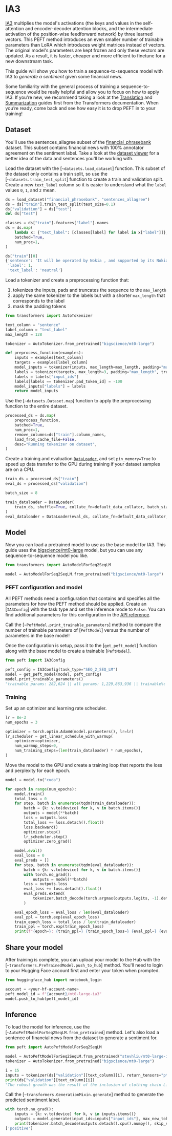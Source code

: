<!--Copyright 2024 The HuggingFace Team. All rights reserved.

Licensed under the Apache License, Version 2.0 (the "License"); you may not use this file except in compliance with
the License. You may obtain a copy of the License at

http://www.apache.org/licenses/LICENSE-2.0

Unless required by applicable law or agreed to in writing, software distributed under the License is distributed on
an "AS IS" BASIS, WITHOUT WARRANTIES OR CONDITIONS OF ANY KIND, either express or implied. See the License for the
specific language governing permissions and limitations under the License.

⚠️ Note that this file is in Markdown but contain specific syntax for our doc-builder (similar to MDX) that may not be
rendered properly in your Markdown viewer.

-->

# IA3

[IA3](../conceptual_guides/ia3) multiplies the model's activations (the keys and values in the self-attention and encoder-decoder attention blocks, and the intermediate activation of the position-wise feedforward network) by three learned vectors. This PEFT method introduces an even smaller number of trainable parameters than LoRA which introduces weight matrices instead of vectors. The original model's parameters are kept frozen and only these vectors are updated. As a result, it is faster, cheaper and more efficient to finetune for a new downstream task.

This guide will show you how to train a sequence-to-sequence model with IA3 to *generate a sentiment* given some financial news.

<Tip>

Some familiarity with the general process of training a sequence-to-sequence would be really helpful and allow you to focus on how to apply IA3. If you’re new, we recommend taking a look at the [Translation](https://huggingface.co/docs/transformers/tasks/translation) and [Summarization](https://huggingface.co/docs/transformers/tasks/summarization) guides first from the Transformers documentation. When you’re ready, come back and see how easy it is to drop PEFT in to your training!

</Tip>

## Dataset

You'll use the sentences_allagree subset of the [financial_phrasebank](https://huggingface.co/datasets/financial_phrasebank) dataset. This subset contains financial news with 100% annotator agreement on the sentiment label. Take a look at the [dataset viewer](https://huggingface.co/datasets/financial_phrasebank/viewer/sentences_allagree) for a better idea of the data and sentences you'll be working with.

Load the dataset with the [`~datasets.load_dataset`] function. This subset of the dataset only contains a train split, so use the [`~datasets.train_test_split`] function to create a train and validation split. Create a new `text_label` column so it is easier to understand what the `label` values `0`, `1`, and `2` mean.

```py
ds = load_dataset("financial_phrasebank", "sentences_allagree")
ds = ds["train"].train_test_split(test_size=0.1)
ds["validation"] = ds["test"]
del ds["test"]

classes = ds["train"].features["label"].names
ds = ds.map(
    lambda x: {"text_label": [classes[label] for label in x["label"]]},
    batched=True,
    num_proc=1,
)

ds["train"][0]
{'sentence': 'It will be operated by Nokia , and supported by its Nokia NetAct network and service management system .',
 'label': 1,
 'text_label': 'neutral'}
```

Load a tokenizer and create a preprocessing function that:

1. tokenizes the inputs, pads and truncates the sequence to the `max_length`
2. apply the same tokenizer to the labels but with a shorter `max_length` that corresponds to the label
3. mask the padding tokens

```py
from transformers import AutoTokenizer

text_column = "sentence"
label_column = "text_label"
max_length = 128

tokenizer = AutoTokenizer.from_pretrained("bigscience/mt0-large")

def preprocess_function(examples):
    inputs = examples[text_column]
    targets = examples[label_column]
    model_inputs = tokenizer(inputs, max_length=max_length, padding="max_length", truncation=True, return_tensors="pt")
    labels = tokenizer(targets, max_length=3, padding="max_length", truncation=True, return_tensors="pt")
    labels = labels["input_ids"]
    labels[labels == tokenizer.pad_token_id] = -100
    model_inputs["labels"] = labels
    return model_inputs
```

Use the [`~datasets.Dataset.map`] function to apply the preprocessing function to the entire dataset.

```py
processed_ds = ds.map(
    preprocess_function,
    batched=True,
    num_proc=1,
    remove_columns=ds["train"].column_names,
    load_from_cache_file=False,
    desc="Running tokenizer on dataset",
)
```

Create a training and evaluation [`DataLoader`](https://pytorch.org/docs/stable/data.html#torch.utils.data.DataLoader), and set `pin_memory=True` to speed up data transfer to the GPU during training if your dataset samples are on a CPU.

```py
train_ds = processed_ds["train"]
eval_ds = processed_ds["validation"]

batch_size = 8

train_dataloader = DataLoader(
    train_ds, shuffle=True, collate_fn=default_data_collator, batch_size=batch_size, pin_memory=True
)
eval_dataloader = DataLoader(eval_ds, collate_fn=default_data_collator, batch_size=batch_size, pin_memory=True)
```

## Model

Now you can load a pretrained model to use as the base model for IA3. This guide uses the [bigscience/mt0-large](https://huggingface.co/bigscience/mt0-large) model, but you can use any sequence-to-sequence model you like.

```py
from transformers import AutoModelForSeq2SeqLM

model = AutoModelForSeq2SeqLM.from_pretrained("bigscience/mt0-large")
```

### PEFT configuration and model

All PEFT methods need a configuration that contains and specifies all the parameters for how the PEFT method should be applied. Create an [`IA3Config`] with the task type and set the inference mode to `False`. You can find additional parameters for this configuration in the [API reference](../package_reference/ia3#ia3config).

<Tip>

Call the [`~PeftModel.print_trainable_parameters`] method to compare the number of trainable parameters of [`PeftModel`] versus the number of parameters in the base model!

</Tip>

Once the configuration is setup, pass it to the [`get_peft_model`] function along with the base model to create a trainable [`PeftModel`].

```py
from peft import IA3Config

peft_config = IA3Config(task_type="SEQ_2_SEQ_LM")
model = get_peft_model(model, peft_config)
model.print_trainable_parameters()
"trainable params: 282,624 || all params: 1,229,863,936 || trainable%: 0.022980103060766553"
```

### Training

Set up an optimizer and learning rate scheduler.

```py
lr = 8e-3
num_epochs = 3

optimizer = torch.optim.AdamW(model.parameters(), lr=lr)
lr_scheduler = get_linear_schedule_with_warmup(
    optimizer=optimizer,
    num_warmup_steps=0,
    num_training_steps=(len(train_dataloader) * num_epochs),
)
```

Move the model to the GPU and create a training loop that reports the loss and perplexity for each epoch.

```py
model = model.to("cuda")

for epoch in range(num_epochs):
    model.train()
    total_loss = 0
    for step, batch in enumerate(tqdm(train_dataloader)):
        batch = {k: v.to(device) for k, v in batch.items()}
        outputs = model(**batch)
        loss = outputs.loss
        total_loss += loss.detach().float()
        loss.backward()
        optimizer.step()
        lr_scheduler.step()
        optimizer.zero_grad()

    model.eval()
    eval_loss = 0
    eval_preds = []
    for step, batch in enumerate(tqdm(eval_dataloader)):
        batch = {k: v.to(device) for k, v in batch.items()}
        with torch.no_grad():
            outputs = model(**batch)
        loss = outputs.loss
        eval_loss += loss.detach().float()
        eval_preds.extend(
            tokenizer.batch_decode(torch.argmax(outputs.logits, -1).detach().cpu().numpy(), skip_special_tokens=True)
        )

    eval_epoch_loss = eval_loss / len(eval_dataloader)
    eval_ppl = torch.exp(eval_epoch_loss)
    train_epoch_loss = total_loss / len(train_dataloader)
    train_ppl = torch.exp(train_epoch_loss)
    print(f"{epoch=}: {train_ppl=} {train_epoch_loss=} {eval_ppl=} {eval_epoch_loss=}")
```

## Share your model

After training is complete, you can upload your model to the Hub with the [`~transformers.PreTrainedModel.push_to_hub`] method. You'll need to login to your Hugging Face account first and enter your token when prompted.

```py
from huggingface_hub import notebook_login

account = <your-hf-account-name>
peft_model_id = f"{account}/mt0-large-ia3"
model.push_to_hub(peft_model_id)
```

## Inference

To load the model for inference, use the [`~AutoPeftModelForSeq2SeqLM.from_pretrained`] method. Let's also load a sentence of financial news from the dataset to generate a sentiment for.

```py
from peft import AutoPeftModelForSeq2SeqLM

model = AutoPeftModelForSeq2SeqLM.from_pretrained("stevhliu/mt0-large-ia3").to("cuda")
tokenizer = AutoTokenizer.from_pretrained("bigscience/mt0-large")

i = 15
inputs = tokenizer(ds["validation"][text_column][i], return_tensors="pt")
print(ds["validation"][text_column][i])
"The robust growth was the result of the inclusion of clothing chain Lindex in the Group in December 2007 ."
```

Call the [`~transformers.GenerationMixin.generate`] method to generate the predicted sentiment label.

```py
with torch.no_grad():
    inputs = {k: v.to(device) for k, v in inputs.items()}
    outputs = model.generate(input_ids=inputs["input_ids"], max_new_tokens=10)
    print(tokenizer.batch_decode(outputs.detach().cpu().numpy(), skip_special_tokens=True))
['positive']
```

